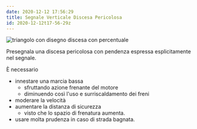 ```yaml
---
date: 2020-12-12 17:56:29
title: Segnale Verticale Discesa Pericolosa
id: 2020-12-12t17-56-29z
---
```


![triangolo con disegno discesa con
percentuale](./images/discesa-pericolosa.png)

Presegnala una discesa pericolosa con pendenza espressa esplicitamente nel
segnale.

È necessario

- innestare una marcia bassa
  - sfruttando azione frenante del motore
  - diminuendo così l'uso e surriscaldamento dei freni
- moderare la velocità
- aumentare la distanza di sicurezza
  - visto che lo spazio di frenatura aumenta.
- usare molta prudenza in caso di strada bagnata.
